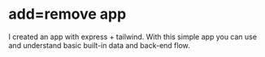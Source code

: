 # add=remove app
I created an app with express + tailwind.
With this simple app you can use and understand basic built-in data and back-end flow.
